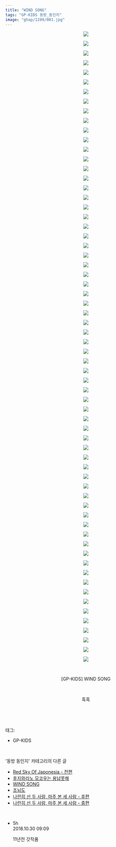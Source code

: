 ```yaml
---
title: "WIND SONG"
tags: "GP-KIDS 동방_동인지"
image: "ghap/1289/001.jpg"
---
```

<div class="article">
<p style="text-align: center; clear: none; float: none;"><img src="{{ site.nasurl }}/ghap/1289/001.jpg"/></p>
<p style="text-align: center; clear: none; float: none;"><img src="{{ site.nasurl }}/ghap/1289/002.jpg"/></p>
<p style="text-align: center; clear: none; float: none;"><img src="{{ site.nasurl }}/ghap/1289/003.jpg"/></p>
<p style="text-align: center; clear: none; float: none;"><img src="{{ site.nasurl }}/ghap/1289/004.jpg"/></p>
<p style="text-align: center; clear: none; float: none;"><img src="{{ site.nasurl }}/ghap/1289/005.jpg"/></p>
<p style="text-align: center; clear: none; float: none;"><img src="{{ site.nasurl }}/ghap/1289/006.jpg"/></p>
<p style="text-align: center; clear: none; float: none;"><img src="{{ site.nasurl }}/ghap/1289/007.jpg"/></p>
<p style="text-align: center; clear: none; float: none;"><img src="{{ site.nasurl }}/ghap/1289/008.jpg"/></p>
<p style="text-align: center; clear: none; float: none;"><img src="{{ site.nasurl }}/ghap/1289/009.jpg"/></p>
<p style="text-align: center; clear: none; float: none;"><img src="{{ site.nasurl }}/ghap/1289/010.jpg"/></p>
<p style="text-align: center; clear: none; float: none;"><img src="{{ site.nasurl }}/ghap/1289/011.jpg"/></p>
<p style="text-align: center; clear: none; float: none;"><img src="{{ site.nasurl }}/ghap/1289/012.jpg"/></p>
<p style="text-align: center; clear: none; float: none;"><img src="{{ site.nasurl }}/ghap/1289/013.jpg"/></p>
<p style="text-align: center; clear: none; float: none;"><img src="{{ site.nasurl }}/ghap/1289/014.jpg"/></p>
<p style="text-align: center; clear: none; float: none;"><img src="{{ site.nasurl }}/ghap/1289/015.jpg"/></p>
<p style="text-align: center; clear: none; float: none;"><img src="{{ site.nasurl }}/ghap/1289/016.jpg"/></p>
<p style="text-align: center; clear: none; float: none;"><img src="{{ site.nasurl }}/ghap/1289/017.jpg"/></p>
<p style="text-align: center; clear: none; float: none;"><img src="{{ site.nasurl }}/ghap/1289/018.jpg"/></p>
<p style="text-align: center; clear: none; float: none;"><img src="{{ site.nasurl }}/ghap/1289/019.jpg"/></p>
<p style="text-align: center; clear: none; float: none;"><img src="{{ site.nasurl }}/ghap/1289/020.jpg"/></p>
<p style="text-align: center; clear: none; float: none;"><img src="{{ site.nasurl }}/ghap/1289/021.jpg"/></p>
<p style="text-align: center; clear: none; float: none;"><img src="{{ site.nasurl }}/ghap/1289/022.jpg"/></p>
<p style="text-align: center; clear: none; float: none;"><img src="{{ site.nasurl }}/ghap/1289/023.jpg"/></p>
<p style="text-align: center; clear: none; float: none;"><img src="{{ site.nasurl }}/ghap/1289/024.jpg"/></p>
<p style="text-align: center; clear: none; float: none;"><img src="{{ site.nasurl }}/ghap/1289/025.jpg"/></p>
<p style="text-align: center; clear: none; float: none;"><img src="{{ site.nasurl }}/ghap/1289/026.jpg"/></p>
<p style="text-align: center; clear: none; float: none;"><img src="{{ site.nasurl }}/ghap/1289/027.jpg"/></p>
<p style="text-align: center; clear: none; float: none;"><img src="{{ site.nasurl }}/ghap/1289/028.jpg"/></p>
<p style="text-align: center; clear: none; float: none;"><img src="{{ site.nasurl }}/ghap/1289/029.jpg"/></p>
<p style="text-align: center; clear: none; float: none;"><img src="{{ site.nasurl }}/ghap/1289/030.jpg"/></p>
<p style="text-align: center; clear: none; float: none;"><img src="{{ site.nasurl }}/ghap/1289/031.jpg"/></p>
<p style="text-align: center; clear: none; float: none;"><img src="{{ site.nasurl }}/ghap/1289/032.jpg"/></p>
<p style="text-align: center; clear: none; float: none;"><img src="{{ site.nasurl }}/ghap/1289/033.jpg"/></p>
<p style="text-align: center; clear: none; float: none;"><img src="{{ site.nasurl }}/ghap/1289/034.jpg"/></p>
<p style="text-align: center; clear: none; float: none;"><img src="{{ site.nasurl }}/ghap/1289/035.jpg"/></p>
<p style="text-align: center; clear: none; float: none;"><img src="{{ site.nasurl }}/ghap/1289/036.jpg"/></p>
<p style="text-align: center; clear: none; float: none;"><img src="{{ site.nasurl }}/ghap/1289/037.jpg"/></p>
<p style="text-align: center; clear: none; float: none;"><img src="{{ site.nasurl }}/ghap/1289/038.jpg"/></p>
<p style="text-align: center; clear: none; float: none;"><img src="{{ site.nasurl }}/ghap/1289/039.jpg"/></p>
<p style="text-align: center; clear: none; float: none;"><img src="{{ site.nasurl }}/ghap/1289/040.jpg"/></p>
<p style="text-align: center; clear: none; float: none;"><img src="{{ site.nasurl }}/ghap/1289/041.jpg"/></p>
<p style="text-align: center; clear: none; float: none;"><img src="{{ site.nasurl }}/ghap/1289/042.jpg"/></p>
<p style="text-align: center; clear: none; float: none;"><img src="{{ site.nasurl }}/ghap/1289/043.jpg"/></p>
<p style="text-align: center; clear: none; float: none;"><img src="{{ site.nasurl }}/ghap/1289/044.jpg"/></p>
<p style="text-align: center; clear: none; float: none;"><img src="{{ site.nasurl }}/ghap/1289/045.jpg"/></p>
<p style="text-align: center; clear: none; float: none;"><img src="{{ site.nasurl }}/ghap/1289/046.jpg"/></p>
<p style="text-align: center; clear: none; float: none;"><img src="{{ site.nasurl }}/ghap/1289/047.jpg"/></p>
<p style="text-align: center; clear: none; float: none;"><img src="{{ site.nasurl }}/ghap/1289/048.jpg"/></p>
<p style="text-align: center; clear: none; float: none;"><img src="{{ site.nasurl }}/ghap/1289/049.jpg"/></p>
<p style="text-align: center; clear: none; float: none;"><img src="{{ site.nasurl }}/ghap/1289/050.jpg"/></p>
<p style="text-align: center; clear: none; float: none;"><img src="{{ site.nasurl }}/ghap/1289/051.jpg"/></p>
<p style="text-align: center; clear: none; float: none;"><img src="{{ site.nasurl }}/ghap/1289/052.jpg"/></p>
<p style="text-align: center; clear: none; float: none;"><img src="{{ site.nasurl }}/ghap/1289/053.jpg"/></p>
<p style="text-align: center; clear: none; float: none;"><img src="{{ site.nasurl }}/ghap/1289/054.jpg"/></p>
<p style="text-align: center; clear: none; float: none;"><img src="{{ site.nasurl }}/ghap/1289/055.jpg"/></p>
<p style="text-align: center; clear: none; float: none;"><img src="{{ site.nasurl }}/ghap/1289/056.jpg"/></p>
<p style="text-align: center; clear: none; float: none;"><img src="{{ site.nasurl }}/ghap/1289/057.jpg"/></p>
<p style="text-align: center; clear: none; float: none;"><img src="{{ site.nasurl }}/ghap/1289/058.jpg"/></p>
<p style="text-align: center; clear: none; float: none;"><img src="{{ site.nasurl }}/ghap/1289/059.jpg"/></p>
<p style="text-align: center; clear: none; float: none;"><img src="{{ site.nasurl }}/ghap/1289/060.jpg"/></p>
<p style="text-align: center; clear: none; float: none;"><img src="{{ site.nasurl }}/ghap/1289/061.jpg"/></p>
<p style="text-align: center; clear: none; float: none;"><img src="{{ site.nasurl }}/ghap/1289/062.jpg"/></p>
<p style="text-align: center; clear: none; float: none;"><img src="{{ site.nasurl }}/ghap/1289/063.jpg"/></p>
<p style="text-align: center; clear: none; float: none;"><img src="{{ site.nasurl }}/ghap/1289/064.jpg"/></p>
<p style="text-align: center; clear: none; float: none;"><img src="{{ site.nasurl }}/ghap/1289/065.jpg"/></p>
<p style="text-align: center; clear: none; float: none;"><img src="{{ site.nasurl }}/ghap/1289/066.jpg"/></p>
<p style="text-align: center; clear: none; float: none;"><br/></p>
<p style="text-align: center; clear: none; float: none;">[GP-KIDS] WIND SONG</p>
<p style="text-align: center; clear: none; float: none;"><br/></p>
<p style="text-align: center; clear: none; float: none;">흑흑</p>
<p style="text-align: center; clear: none; float: none;"><br/></p>
</div><br/>
<div class="tagTrail">
<p>태그: </p>
<ul>
<li>GP-KIDS</li>
</ul>
</div><br/>
<div class="another">
<p>'동방 동인지' 카테고리의 다른 글</p>
<ul>
<li><a href="/2016-08-01-ghap_1292">Red Sky Of Japonesia - 전편</a></li>
<li><a href="/2016-08-01-ghap_1290">후지와라노 모코우는 용납못해</a></li>
<li><a href="/2016-08-01-ghap_1289">WIND SONG</a></li>
<li><a href="/2016-08-01-ghap_1288">조뇌도</a></li>
<li><a href="/2016-08-01-ghap_1287">나란히 선 두 사람, 마주 본 세 사람 - 후편</a></li>
<li><a href="/2016-08-01-ghap_1286">나란히 선 두 사람, 마주 본 세 사람 - 중편</a></li>
</ul>
</div><br/>
<div class="cb_module cb_fluid">
<div class="cb_wrt cb_profile">
<div class="comment">
<ul>
<li class="cb_thumb_off" id="comment15364933">
<div class="cb_comment_area">
<div class="cb_info_area">
<div class="cb_section">
<span class="cb_nick_name">5h</span>
</div>
<div class="cb_section">
<span class="cb_date">2018.10.30 09:09 </span>
</div>
</div>
<div class="cb_dsc_comment">
<p class="cb_dsc">
											11년전 갓작품
										</p>
</div>
</div></li>
</ul>
</div>
</div><!-- commentList close -->
</div><br/>

